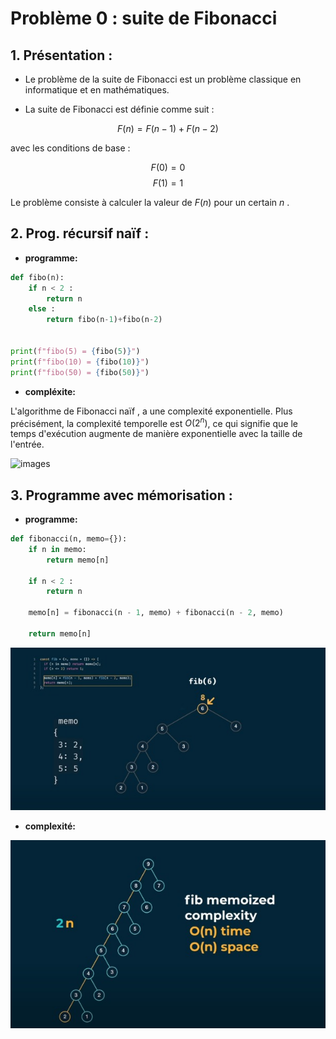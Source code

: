 # Problème 0 : suite de Fibonacci

## 1. Présentation :

- Le problème de la suite de Fibonacci est un problème classique en informatique et en mathématiques. 

- La suite de Fibonacci est définie comme suit :

$$F(n) = F(n-1) + F(n-2)$$

avec les conditions de base :

$$F(0) = 0$$
$$ F(1) = 1$$

Le problème consiste à calculer la valeur de $F(n)$ pour un certain  $n$ .


## 2. Prog. récursif naïf  :

- **programme:**
 
```python
def fibo(n):
    if n < 2 :
        return n
    else :
        return fibo(n-1)+fibo(n-2)
    

print(f"fibo(5) = {fibo(5)}")
print(f"fibo(10) = {fibo(10)}")
print(f"fibo(50) = {fibo(50)}")

```
- **compléxite:**

L'algorithme de Fibonacci naïf , a une complexité exponentielle. Plus précisément, la complexité temporelle est 
$O(2^n)$, ce qui signifie que le temps d'exécution augmente de manière exponentielle avec la taille de l'entrée.


![images](images/compléxite_fibo_naive.jpeg)





## 3. Programme avec mémorisation :

- **programme:**

```python
def fibonacci(n, memo={}):
    if n in memo:
        return memo[n]

    if n < 2 :
        return n 

    memo[n] = fibonacci(n - 1, memo) + fibonacci(n - 2, memo)
    
    return memo[n]

```

![images](images/memo.jpeg)



- **complexité:**

![images](images/complexite_fibo_memo.jpeg)

